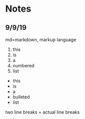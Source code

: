 # Notes


## 9/9/19


md=markdown, markup language

1. this
2. is
3. a
4. numbered
5. list


* this
* is
* a
* bulleted
* list


two line breaks = actual line breaks
